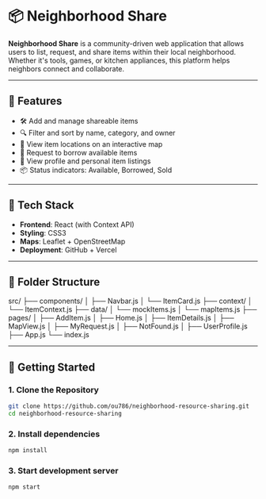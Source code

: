 # 📦 Neighborhood Share

**Neighborhood Share** is a community-driven web application that allows users to list, request, and share items within their local neighborhood. Whether it's tools, games, or kitchen appliances, this platform helps neighbors connect and collaborate.

---

## 🚀 Features

- 🛠️ Add and manage shareable items  
- 🔍 Filter and sort by name, category, and owner  
- 📍 View item locations on an interactive map  
- 🙋 Request to borrow available items  
- 👤 View profile and personal item listings  
- 📦 Status indicators: Available, Borrowed, Sold

---

## 🧰 Tech Stack

- **Frontend**: React (with Context API)  
- **Styling**: CSS3  
- **Maps**: Leaflet + OpenStreetMap  
- **Deployment**: GitHub + Vercel

---

## 📁 Folder Structure

src/
├── components/
│ ├── Navbar.js
│ └── ItemCard.js
├── context/
│ └── ItemContext.js
├── data/
│ └── mockItems.js
│ └── mapItems.js
├── pages/
│ ├── AddItem.js
│ ├── Home.js
│ ├── ItemDetails.js
│ ├── MapView.js
│ ├── MyRequest.js
│ ├── NotFound.js
│ ├── UserProfile.js
├── App.js
└── index.js



---

## 🧪 Getting Started

### 1. Clone the Repository


```bash
git clone https://github.com/ou786/neighborhood-resource-sharing.git
cd neighborhood-resource-sharing
```
### 2. Install dependencies
```bash
npm install
```
### 3. Start development server
```bash
npm start
```